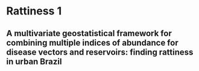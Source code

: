 # Rattiness 1
## A multivariate geostatistical framework for combining multiple indices of abundance for disease vectors and reservoirs: finding rattiness in urban Brazil 
